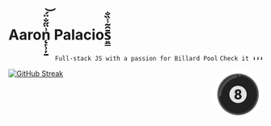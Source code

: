 <h1>Aaron̨̙̹̦̱͗̈̋̐̈́͝ Palacios͍͇̄̑͂̾̏̐</h1>
<p align="right">
 <code align="right">Full-stack JS with a passion for Billard Pool</code>
 <code align="right">Check it ⬇⬇⬇</code>
</p>
<a href="https://www.youtube.com/watch?v=dQw4w9WgXcQ"><img src="./billard.png" height="100px" align="right" style="border-radius: 50%;"/></a>
<p align="rigth">
<!--    <a href="https://github.com/apalaciosdev">    
    <img src="https://github-readme-stats.vercel.app/api?username=apalaciosdev&theme=react&show_icons=true&hide_border=true&count_private=true" alt="apalaciosdev's Stats">
   </a> -->
   <a href="https://github.com/apalaciosdev">
    <img src="https://streak-stats.demolab.com?user=apalaciosdev&theme=react&hide_border=true&hide_longest_streak=true" alt="GitHub Streak" />
   </a>
</p>
